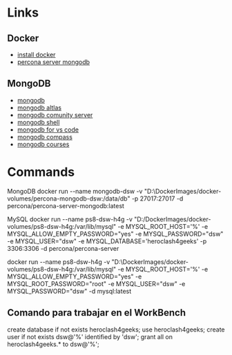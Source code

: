 # Links

## Docker

- [install docker](https://docs.docker.com/get-docker/)
- [percona server mongodb](https://hub.docker.com/r/percona/percona-server-mongodb/)

## MongoDB

- [mongodb](https://www.mongodb.com/)
- [mongodb altlas](https://www.mongodb.com/es/atlas)
- [mongodb comunity server](https://www.mongodb.com/try/download/community)
- [mongodb shell](https://www.mongodb.com/products/tools/shell)
- [mongodb for vs code](https://www.mongodb.com/es/products/tools/vs-code)
- [mongodb compass](https://www.mongodb.com/products/tools/compass)
- [mongodb courses](https://learn.mongodb.com/catalog)

# Commands

MongoDB
docker run --name mongodb-dsw -v "D:\DockerImages/docker-volumes/percona-mongodb-dsw:/data/db" -p 27017:27017 -d percona/percona-server-mongodb:latest

MySQL
docker run --name ps8-dsw-h4g
-v "D:/DockerImages/docker-volumes/ps8-dsw-h4g:/var/lib/mysql"
-e MYSQL_ROOT_HOST='%'
-e MYSQL_ALLOW_EMPTY_PASSWORD="yes"
-e MYSQL_PASSWORD="dsw"
-e MYSQL_USER="dsw"
-e MYSQL_DATABASE='heroclash4geeks'
-p 3306:3306
-d percona/percona-server

docker run --name ps8-dsw-h4g -v "D:\DockerImages/docker-volumes/ps8-dsw-h4g:/var/lib/mysql" -e MYSQL_ROOT_HOST='%' -e MYSQL_ALLOW_EMPTY_PASSWORD="yes" -e MYSQL_ROOT_PASSWORD="root" -e MYSQL_USER="dsw" -e MYSQL_PASSWORD="dsw" -d mysql:latest

## Comando para trabajar en el WorkBench

create database if not exists heroclash4geeks;
use heroclash4geeks;
create user if not exists dsw@'%' identified by 'dsw';
grant all on heroclash4geeks.\* to dsw@'%';
